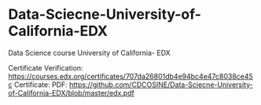 # Data-Sciecne-University-of-California-EDX
Data Science course University of California- EDX

Certificate Verification: https://courses.edx.org/certificates/707da26801db4e94bc4e47c8038ce45c
Certificate: PDF: https://github.com/CDCOSINE/Data-Sciecne-University-of-California-EDX/blob/master/edx.pdf


